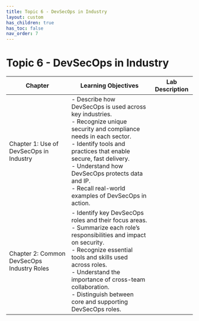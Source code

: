 ```yaml
---
title: Topic 6 - DevSecOps in Industry
layout: custom
has_children: true
has_toc: false
nav_order: 7
---
```

# Topic 6 - DevSecOps in Industry

| Chapter | Learning Objectives | Lab Description |
|---------|---------------------|-----------------|
| Chapter 1: Use of DevSecOps in Industry | - Describe how DevSecOps is used across key industries.<br>- Recognize unique security and compliance needs in each sector.<br>- Identify tools and practices that enable secure, fast delivery.<br>- Understand how DevSecOps protects data and IP.<br>- Recall real-world examples of DevSecOps in action. |
| Chapter 2: Common DevSecOps Industry Roles | - Identify key DevSecOps roles and their focus areas.<br>- Summarize each role’s responsibilities and impact on security.<br>- Recognize essential tools and skills used across roles.<br>- Understand the importance of cross-team collaboration.<br>- Distinguish between core and supporting DevSecOps roles. |


